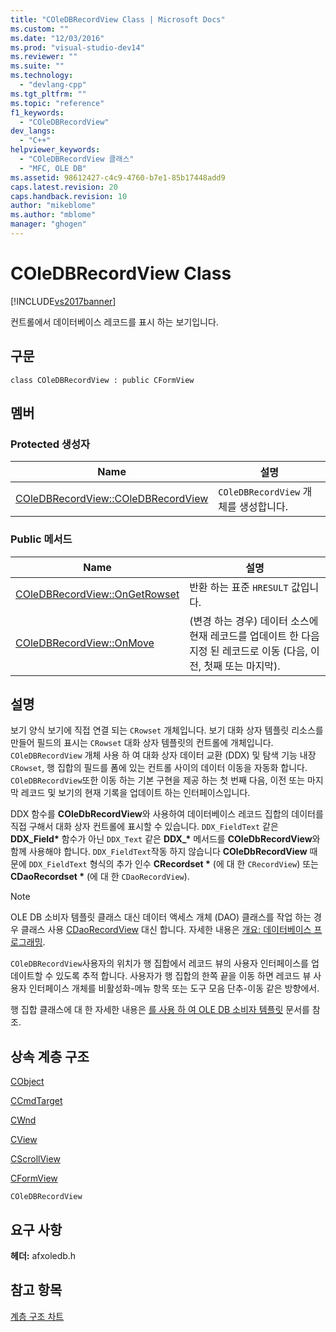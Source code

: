 ```yaml
---
title: "COleDBRecordView Class | Microsoft Docs"
ms.custom: ""
ms.date: "12/03/2016"
ms.prod: "visual-studio-dev14"
ms.reviewer: ""
ms.suite: ""
ms.technology: 
  - "devlang-cpp"
ms.tgt_pltfrm: ""
ms.topic: "reference"
f1_keywords: 
  - "COleDBRecordView"
dev_langs: 
  - "C++"
helpviewer_keywords: 
  - "COleDBRecordView 클래스"
  - "MFC, OLE DB"
ms.assetid: 98612427-c4c9-4760-b7e1-85b17448add9
caps.latest.revision: 20
caps.handback.revision: 10
author: "mikeblome"
ms.author: "mblome"
manager: "ghogen"
---
```

# COleDBRecordView Class
[!INCLUDE[vs2017banner](../../assembler/inline/includes/vs2017banner.md)]

컨트롤에서 데이터베이스 레코드를 표시 하는 보기입니다.  
  
## 구문  
  
```  
class COleDBRecordView : public CFormView  
```  
  
## 멤버  
  
### Protected 생성자  
  
|Name|설명|  
|----------|--------|  
|[COleDBRecordView::COleDBRecordView](../Topic/COleDBRecordView::COleDBRecordView.md)|`COleDBRecordView` 개체를 생성합니다.|  
  
### Public 메서드  
  
|Name|설명|  
|----------|--------|  
|[COleDBRecordView::OnGetRowset](../Topic/COleDBRecordView::OnGetRowset.md)|반환 하는 표준 `HRESULT` 값입니다.|  
|[COleDBRecordView::OnMove](../Topic/COleDBRecordView::OnMove.md)|\(변경 하는 경우\) 데이터 소스에 현재 레코드를 업데이트 한 다음 지정 된 레코드로 이동 \(다음, 이전, 첫째 또는 마지막\).|  
  
## 설명  
 보기 양식 보기에 직접 연결 되는 `CRowset` 개체입니다.  보기 대화 상자 템플릿 리소스를 만들어 필드의 표시는 `CRowset` 대화 상자 템플릿의 컨트롤에 개체입니다.  `COleDBRecordView` 개체 사용 하 여 대화 상자 데이터 교환 \(DDX\) 및 탐색 기능 내장 `CRowset`, 행 집합의 필드를 폼에 있는 컨트롤 사이의 데이터 이동을 자동화 합니다.  `COleDBRecordView`또한 이동 하는 기본 구현을 제공 하는 첫 번째 다음, 이전 또는 마지막 레코드 및 보기의 현재 기록을 업데이트 하는 인터페이스입니다.  
  
 DDX 함수를 **COleDbRecordView**와 사용하여 데이터베이스 레코드 집합의 데이터를 직접 구해서 대화 상자 컨트롤에 표시할 수 있습니다.  `DDX_FieldText` 같은 **DDX\_Field\*** 함수가 아닌 `DDX_Text` 같은 **DDX\_\*** 메서드를 **COleDbRecordView**와 함께 사용해야 합니다.  `DDX_FieldText`작동 하지 않습니다  **COleDbRecordView** 때문에 `DDX_FieldText` 형식의 추가 인수  **CRecordset \*** \(에 대 한 `CRecordView`\) 또는  **CDaoRecordset \*** \(에 대 한 `CDaoRecordView`\).  
  
> [!NOTE]
>  OLE DB 소비자 템플릿 클래스 대신 데이터 액세스 개체 \(DAO\) 클래스를 작업 하는 경우 클래스 사용  [CDaoRecordView](../../mfc/reference/cdaorecordview-class.md) 대신 합니다.  자세한 내용은  [개요: 데이터베이스 프로그래밍](../../data/data-access-programming-mfc-atl.md).  
  
 `COleDBRecordView`사용자의 위치가 행 집합에서 레코드 뷰의 사용자 인터페이스를 업데이트할 수 있도록 추적 합니다.  사용자가 행 집합의 한쪽 끝을 이동 하면 레코드 뷰 사용자 인터페이스 개체를 비활성화\-메뉴 항목 또는 도구 모음 단추\-이동 같은 방향에서.  
  
 행 집합 클래스에 대 한 자세한 내용은  [를 사용 하 여 OLE DB 소비자 템플릿](../../data/oledb/ole-db-consumer-templates-cpp.md) 문서를 참조.  
  
## 상속 계층 구조  
 [CObject](../../mfc/reference/cobject-class.md)  
  
 [CCmdTarget](../../mfc/reference/ccmdtarget-class.md)  
  
 [CWnd](../../mfc/reference/cwnd-class.md)  
  
 [CView](../../mfc/reference/cview-class.md)  
  
 [CScrollView](../../mfc/reference/cscrollview-class.md)  
  
 [CFormView](../../mfc/reference/cformview-class.md)  
  
 `COleDBRecordView`  
  
## 요구 사항  
 **헤더:**  afxoledb.h  
  
## 참고 항목  
 [계층 구조 차트](../../mfc/hierarchy-chart.md)